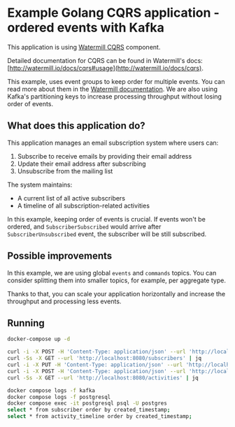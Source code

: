 # Example Golang CQRS application - ordered events with Kafka

This application is using [Watermill CQRS](http://watermill.io/docs/cqrs) component.

Detailed documentation for CQRS can be found in Watermill's docs: [http://watermill.io/docs/cqrs#usage](http://watermill.io/docs/cqrs).

This example, uses event groups to keep order for multiple events. You can read more about them in the [Watermill documentation](https://watermill.io/docs/cqrs/).
We are also using Kafka's partitioning keys to increase processing throughput without losing order of events.


## What does this application do?

This application manages an email subscription system where users can:

1. Subscribe to receive emails by providing their email address
2. Update their email address after subscribing
3. Unsubscribe from the mailing list

The system maintains:
- A current list of all active subscribers
- A timeline of all subscription-related activities

In this example, keeping order of events is crucial.
If events won't be ordered, and `SubscriberSubscribed` would arrive after `SubscriberUnsubscribed` event,
the subscriber will be still subscribed.

## Possible improvements

In this example, we are using global `events` and `commands` topics.
You can consider splitting them into smaller topics, for example, per aggregate type.

Thanks to that, you can scale your application horizontally and increase the throughput and processing less events.

## Running

```bash
docker-compose up -d
```


```bash
curl -i -X POST -H 'Content-Type: application/json' --url 'http://localhost:8080/subscribe'
curl -Ss -X GET --url 'http://localhost:8080/subscribers' | jq
curl -i -X PUT -H 'Content-Type: application/json' --url 'http://localhost:8080/update/216681f5-e73e-4461-926e-019445b9913b'
curl -i -X POST -H 'Content-Type: application/json' --url 'http://localhost:8080/unsubscribe/216681f5-e73e-4461-926e-019445b9913b'
curl -Ss -X GET --url 'http://localhost:8080/activities' | jq

docker compose logs -f kafka
docker compose logs -f postgresql
docker compose exec -it postgresql psql -U postgres
select * from subscriber order by created_timestamp;
select * from activity_timeline order by created_timestamp;
```
